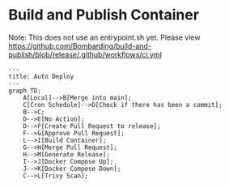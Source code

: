 # Build and Publish Container

Note: This does not use an entrypoint.sh yet. Please view https://github.com/Bombarding/build-and-publish/blob/release/.github/workflows/ci.yml

```mermaid
---
title: Auto Deploy
---
graph TD;
    A[Local]-->B[Merge into main];
    C[Cron Schedule]-->D[Check if there has been a commit];
    B-->C;
    D-->E[No Action];
    D-->F[Create Pull Request to release];
    F-->G[Approve Pull Request];
    L-->I[Build Container];
    G-->H[Merge Pull Request];
    H-->M[Generate Release];
    I-->J[Docker Compose Up];
    J-->K[Docker Compose Down];
    C-->L[Trivy Scan];
```
